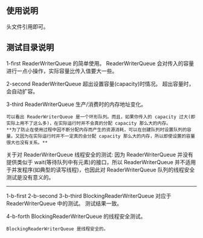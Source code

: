 
## 使用说明

头文件引用即可。

## 测试目录说明

1-first
    ReaderWriterQueue 的简单使用。
    ReaderWriterQueue 会对传入的容量进行一点小操作，实际容量比传入值要大一些。

2-second
    ReaderWriterQueue 超出设置容量(capacity)时情况。 
    超出容量时，会自动扩容。

3-third
    ReaderWriterQueue 生产/消费时的内存地址变化。
    
    可以看出 ReaderWriterQueue 是一个环形队列。而且，如果你传入的 capacity 过大(即实际上用不了这么多)，在实际运行时并不会真的分配 capacity 那么大的内存。    
    **为了防止在使用过程中因不断分配内存而产生的资源消耗，可以在创建队列时设置队列的容量。又因为在实际运行时并不一定真的会分配 capacity 那么大的内存，所以即使设置的容量很大也没有关系。**


关于对 ReaderWriterQueue 线程安全的测试:
    因为 ReaderWriterQueue 并没有提供类似于 wait(等待队列中有元素)的接口，所以 ReaderWriterQueue 并不适用于并发程序(如典型的读写线程)，也因此对 ReaderWriterQueue 队列的线程安全测试是没有意义的。


----
1-b-first
2-b-second
3-b-third
    BlockingReaderWriterQueue 对应于 ReaderWriterQueue 中的测试。
    测试结果一致。
    
4-b-forth
    BlockingReaderWriterQueue 的线程安全测试。
    
    BlockingReaderWriterQueue 是线程安全的。
    





